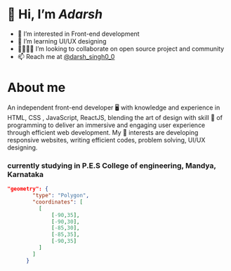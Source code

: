  # 👋 Hi, I’m _Adarsh_
- 🔦 I’m interested in Front-end development
- 🌱 I’m learning UI/UX designing
- 🧍🏾🧍🏾 I’m looking to collaborate on open source project and community
- 📫 Reach me at  [@darsh_singh0_0](https://twitter.com/darsh_singh0_0)

# About me

An independent front-end developer 🖥️ with knowledge and experience in HTML,
CSS , JavaScript, ReactJS, blending the art of design with skill 💪 of programming
to deliver an immersive and engaging user experience through efficient web
development.
My 🔑 interests are developing responsive websites, writing efficient codes,
problem solving, UI/UX designing.

### currently studying in P.E.S College of engineering, Mandya, Karnataka
```geojson
"geometry": {
        "type": "Polygon",
        "coordinates": [
          [
              [-90,35],
              [-90,30],
              [-85,30],
              [-85,35],
              [-90,35]
          ]
        ]
      }
```



